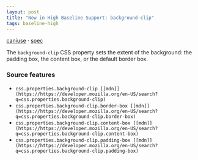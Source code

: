 ```yaml
---
layout: post
title: "New in High Baseline Support: background-clip"
tags: baseline-high
---
```


[caniuse](https://caniuse.com/?search=background-clip) · [spec](https://drafts.csswg.org/css-backgrounds-3/#background-clip)

The `background-clip` CSS property sets the extent of the background: the padding box, the content box, or the default border box.

### Source features

- ``css.properties.background-clip [[mdn]](https://https://developer.mozilla.org/en-US/search?q=css.properties.background-clip)``
- ``css.properties.background-clip.border-box [[mdn]](https://https://developer.mozilla.org/en-US/search?q=css.properties.background-clip.border-box)``
- ``css.properties.background-clip.content-box [[mdn]](https://https://developer.mozilla.org/en-US/search?q=css.properties.background-clip.content-box)``
- ``css.properties.background-clip.padding-box [[mdn]](https://https://developer.mozilla.org/en-US/search?q=css.properties.background-clip.padding-box)``
